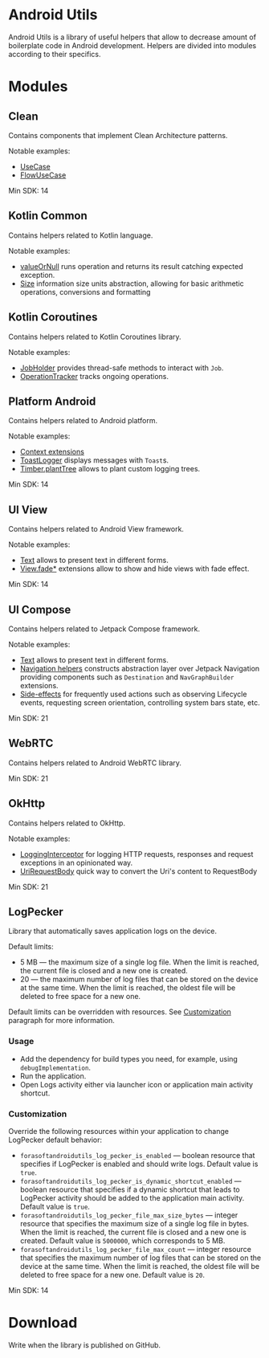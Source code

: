 # Android Utils

Android Utils is a library of useful helpers that allow to decrease amount of
boilerplate code in Android development. Helpers are divided into modules according to
their specifics.

# Modules

## Clean

Contains components that implement Clean Architecture patterns.

Notable examples:

* [UseCase](clean/src/main/java/com/forasoft/androidutils/clean/usecase/UseCase.kt)
* [FlowUseCase](clean/src/main/java/com/forasoft/androidutils/clean/usecase/FlowUseCase.kt)

Min SDK: 14

## Kotlin Common

Contains helpers related to Kotlin language.

Notable examples:

* [valueOrNull](kotlin/common/src/main/java/com/forasoft/androidutils/kotlin/common/nullability/ValueOrNull.kt)
  runs operation and returns its result catching expected exception.
* [Size](kotlin/common/src/main/java/com/forasoft/androidutils/kotlin/common/size)
  information size units abstraction, allowing for basic arithmetic operations, conversions and
  formatting

## Kotlin Coroutines

Contains helpers related to Kotlin Coroutines library.

Notable examples:

* [JobHolder](kotlin/coroutines/src/main/java/com/forasoft/androidutils/kotlin/coroutines/JobHolder.kt)
  provides thread-safe methods to interact with `Job`.
* [OperationTracker](kotlin/coroutines/src/main/java/com/forasoft/androidutils/kotlin/coroutines/operationtracker/OperationTracker.kt)
  tracks ongoing operations.

## Platform Android

Contains helpers related to Android platform.

Notable examples:

* [Context extensions](platform/android/src/main/java/com/forasoft/androidutils/platform/android/Context.kt)
* [ToastLogger](platform/android/src/main/java/com/forasoft/androidutils/platform/android/ToastLogger.kt)
  displays messages with `Toast`s.
* [Timber.plantTree](platform/android/src/main/java/com/forasoft/androidutils/platform/android/TimberTree.kt)
  allows to plant custom logging trees.

Min SDK: 14

## UI View

Contains helpers related to Android View framework.

Notable examples:

* [Text](ui/view/src/main/java/com/forasoft/androidutils/ui/view/Text.kt) allows to present text
  in different forms.
* [View.fade*](ui/view/src/main/java/com/forasoft/androidutils/ui/view/visibility/Fade.kt)
  extensions allow to show and hide views with fade effect.

Min SDK: 14

## UI Compose

Contains helpers related to Jetpack Compose framework.

Notable examples:

* [Text](ui/compose/src/main/java/com/forasoft/androidutils/ui/compose/Text.kt) allows to present
  text in different forms.
* [Navigation helpers](ui/compose/src/main/java/com/forasoft/androidutils/ui/compose/navigation)
  constructs abstraction layer over Jetpack Navigation providing components such as
  `Destination` and `NavGraphBuilder` extensions.
* [Side-effects](ui/compose/src/main/java/com/forasoft/androidutils/ui/compose/effect)
  for frequently used actions such as observing Lifecycle events, requesting screen orientation,
  controlling system bars state, etc.

Min SDK: 21

## WebRTC

Contains helpers related to Android WebRTC library.

Min SDK: 21

## OkHttp

Contains helpers related to OkHttp.

Notable examples:

* [LoggingInterceptor](thirdparty/okhttp/src/main/java/com/forasoft/androidutils/thirdparty/okhttp/logging/LoggingInterceptor.kt)
  for logging HTTP requests, responses and request exceptions in an opinionated way.
* [UriRequestBody](thirdparty/okhttp/src/main/java/com/forasoft/androidutils/thirdparty/okhttp/UriRequestBody.kt)
  quick way to convert the Uri's content to RequestBody

Min SDK: 21

## LogPecker

Library that automatically saves application logs on the device.

Default limits:

* 5 MB — the maximum size of a single log file. When the limit is reached, the current file is
  closed and a new one is created.
* 20 — the maximum number of log files that can be stored on the device at the same time. 
  When the limit is reached, the oldest file will be deleted to free space for a new one.

Default limits can be overridden with resources. See [Customization](#customization) 
paragraph for more information.

### Usage

* Add the dependency for build types you need, for example, using `debugImplementation`.
* Run the application.
* Open Logs activity either via launcher icon or application main activity shortcut.

### Customization

Override the following resources within your application to change LogPecker default behavior:

* `forasoftandroidutils_log_pecker_is_enabled` — boolean resource that specifies if LogPecker 
  is enabled and should write logs. Default value is `true`.
* `forasoftandroidutils_log_pecker_is_dynamic_shortcut_enabled` — boolean resource that specifies
  if a dynamic shortcut that leads to LogPecker activity should be added to the application 
  main activity. Default value is `true`.
* `forasoftandroidutils_log_pecker_file_max_size_bytes` — integer resource that specifies the 
  maximum size of a single log file in bytes. When the limit is reached, the current file is closed
  and a new one is created. Default value is `5000000`, which corresponds to 5 MB.
* `forasoftandroidutils_log_pecker_file_max_count` — integer resource that specifies the maximum
  number of log files that can be stored on the device at the same time. When the limit is reached, 
  the oldest file will be deleted to free space for a new one. Default value is `20`.

Min SDK: 14

# Download

Write when the library is published on GitHub.
